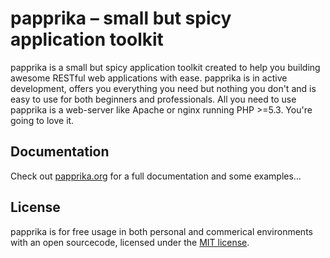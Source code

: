 # papprika – small but spicy application toolkit
papprika is a small but spicy application toolkit created to help you building awesome RESTful web applications with ease. papprika is in active development, offers you everything you need but nothing you don't and is easy to use for both beginners and professionals. All you need to use papprika is a web-server like Apache or nginx running PHP >=5.3. You're going to love it.

## Documentation
Check out [papprika.org](http://papprika.org/) for a full documentation and some examples…

## License
papprika is for free usage in both personal and commerical environments with an open sourcecode, licensed under the [MIT license](http://papprika.org/license).